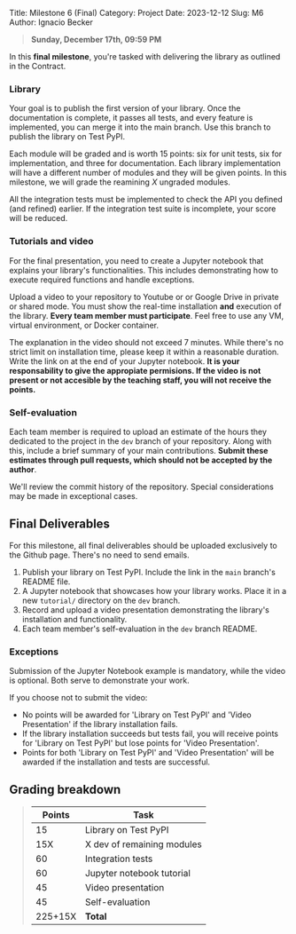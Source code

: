 Title:  Milestone 6 (Final)
Category: Project
Date: 2023-12-12
Slug: M6
Author: Ignacio Becker

>  **Sunday, December 17th, 09:59 PM**


In this **final milestone**, you're tasked with delivering the library as outlined in the Contract.

### Library

Your goal is to publish the first version of your library. Once the documentation is complete, it passes all tests, and every feature is implemented, you can merge it into the main branch. Use this branch to publish the library on Test PyPI.

Each module will be graded and is worth 15 points: six for unit tests, six for implementation, and three for documentation. Each library implementation will have a different number of modules and they will be given points. In this milestone, we will grade the reamining *X* ungraded modules.

All the integration tests must be implemented to check the API you defined (and refined) earlier. If the integration test suite is incomplete, your score will be reduced.

### Tutorials and video

For the final presentation, you need to create a Jupyter notebook that explains your library's functionalities. This includes demonstrating how to execute required functions and handle exceptions.

Upload a video to your repository to Youtube or or Google Drive in private or shared mode. You must show the real-time installation **and** execution of the library. **Every team member must participate**. Feel free to use any VM, virtual environment, or Docker container.

The explanation in the video should not exceed 7 minutes. While there's no strict limit on installation time, please keep it within a reasonable duration. Write the link on at the end of your Jupyter notebook. **It is your responsability to give the appropiate permisions. If the video is not present or not accesible by the teaching staff, you will not receive the points.**


### Self-evaluation
Each team member is required to upload an estimate of the hours they dedicated to the project in the `dev` branch of your repository. Along with this, include a brief summary of your main contributions. **Submit these estimates through pull requests, which should not be accepted by the author**.

We'll review the commit history of the repository. Special considerations may be made in exceptional cases.

## Final Deliverables
For this milestone, all final deliverables should be uploaded exclusively to the Github page. There's no need to send emails.

1. Publish your library on Test PyPI. Include the link in the `main` branch's README file.
2. A Jupyter notebook that showcases how your library works. Place it in a new `tutorial/` directory on the `dev` branch.
3. Record and upload a video presentation demonstrating the library's installation and functionality.
4. Each team member's self-evaluation in the `dev` branch README.

### Exceptions

Submission of the Jupyter Notebook example is mandatory, while the video is optional. Both serve to demonstrate your work.

If you choose not to submit the video:

-   No points will be awarded for 'Library on Test PyPI' and 'Video Presentation' if the library installation fails.
-   If the library installation succeeds but tests fail, you will receive points for 'Library on Test PyPI' but lose points for 'Video Presentation'.
-   Points for both 'Library on Test PyPI' and 'Video Presentation' will be awarded if the installation and tests are successful.


## Grading breakdown

> | **Points** | **Task**                        |
> |------------|---------------------------------|
> | 15         | Library on Test PyPI            |
> | 15X        | X dev of remaining modules      |
> | 60         | Integration tests               |
> | 60         | Jupyter notebook tutorial       |
> | 45         | Video presentation              |
> | 45         | Self-evaluation                 |
> | 225+15X    | **Total**                       |

